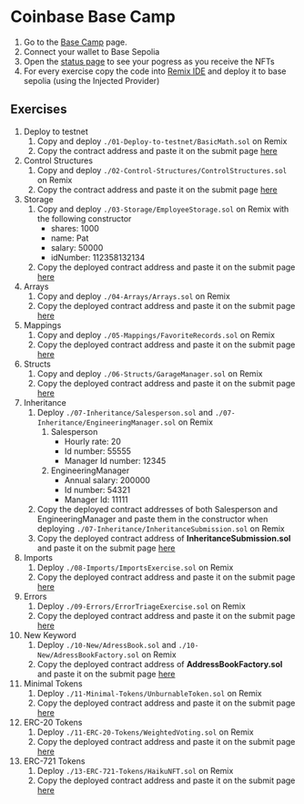 # Coinbase Base Camp

1. Go to the [Base Camp](https://docs.base.org/base-camp/docs/welcome/) page.
2. Connect your wallet to Base Sepolia
3. Open the [status page](https://docs.base.org/base-camp/progress/) to see your pogress as you receive the NFTs
4. For every exercise copy the code into [Remix IDE](remix.ethereum.org) and deploy it to base sepolia (using the Injected Provider)

## Exercises

1. Deploy to testnet
   1. Copy and deploy `./01-Deploy-to-testnet/BasicMath.sol` on Remix
   2. Copy the contract address and paste it on the submit page [here](https://docs.base.org/base-camp/docs/deployment-to-testnet/deployment-to-testnet-exercise/)
2. Control Structures
   1. Copy and deploy `./02-Control-Structures/ControlStructures.sol` on Remix
   2. Copy the contract address and paste it on the submit page [here](https://docs.base.org/base-camp/docs/control-structures/control-structures-exercise/)
3. Storage
   1. Copy and deploy `./03-Storage/EmployeeStorage.sol` on Remix with the following constructor
      - shares: 1000
      - name: Pat
      - salary: 50000
      - idNumber: 112358132134
   2. Copy the deployed contract address and paste it on the submit page [here](https://docs.base.org/base-camp/docs/storage/storage-exercise/)
4. Arrays
   1. Copy and deploy `./04-Arrays/Arrays.sol` on Remix
   2. Copy the deployed contract address and paste it on the submit page [here](https://docs.base.org/base-camp/docs/arrays/arrays-exercise/)
5. Mappings
   1. Copy and deploy `./05-Mappings/FavoriteRecords.sol` on Remix
   2. Copy the deployed contract address and paste it on the submit page [here](https://docs.base.org/base-camp/docs/mappings/mappings-exercise/)
6. Structs
   1. Copy and deploy `./06-Structs/GarageManager.sol` on Remix
   2. Copy the deployed contract address and paste it on the submit page [here](https://docs.base.org/base-camp/docs/structs/structs-exercise/)
7. Inheritance
   1. Deploy  `./07-Inheritance/Salesperson.sol` and `./07-Inheritance/EngineeringManager.sol` on Remix
      1. Salesperson
         - Hourly rate: 20
         - Id number: 55555
         - Manager Id number: 12345
      2. EngineeringManager
         - Annual salary: 200000
         - Id number: 54321
         - Manager Id: 11111
   2. Copy the deployed contract addresses of both Salesperson and EngineeringManager and paste them in the constructor when deploying `./07-Inheritance/InheritanceSubmission.sol` on Remix 
   3. Copy the deployed contract address of **InheritanceSubmission.sol** and paste it on the submit page [here](https://docs.base.org/base-camp/docs/inheritance/inheritance-exercise/)
8. Imports
   1. Deploy `./08-Imports/ImportsExercise.sol` on Remix
   2. Copy the deployed contract address and paste it on the submit page [here](https://docs.base.org/base-camp/docs/imports/imports-exercise/)
9. Errors
   1. Deploy `./09-Errors/ErrorTriageExercise.sol` on Remix
   2. Copy the deployed contract address and paste it on the submit page [here](https://docs.base.org/base-camp/docs/error-triage/error-triage-exercise/)
10. New Keyword
    1. Deploy `./10-New/AdressBook.sol` and `./10-New/AdressBookFactory.sol` on Remix
    2. Copy the deployed contract address of **AddressBookFactory.sol** and paste it on the submit page [here](https://docs.base.org/base-camp/docs/new-keyword/new-keyword-exercise/)
11. Minimal Tokens
    1. Deploy `./11-Minimal-Tokens/UnburnableToken.sol` on Remix
    2. Copy the deployed contract address and paste it on the submit page [here](https://docs.base.org/base-camp/docs/minimal-tokens/minimal-tokens-exercise/)
12. ERC-20 Tokens
    1. Deploy `./11-ERC-20-Tokens/WeightedVoting.sol` on Remix
    2. Copy the deployed contract address and paste it on the submit page [here](https://docs.base.org/base-camp/docs/erc-20-token/erc-20-exercise/)
13. ERC-721 Tokens
    1.  Deploy `./13-ERC-721-Tokens/HaikuNFT.sol` on Remix
    2.  Copy the deployed contract address and paste it on the submit page [here](https://docs.base.org/base-camp/docs/erc-721-token/erc-721-exercise/)